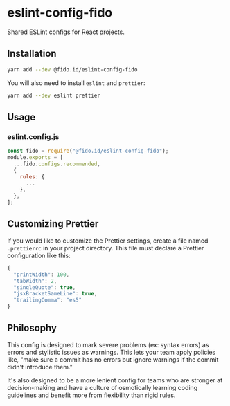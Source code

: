 # eslint-config-fido

Shared ESLint configs for React projects.

## Installation

```sh
yarn add --dev @fido.id/eslint-config-fido
```

You will also need to install `eslint` and `prettier`:

```sh
yarn add --dev eslint prettier
```

## Usage


### eslint.config.js

```js
const fido = require("@fido.id/eslint-config-fido");
module.exports = [
  ...fido.configs.recommended,
  {
    rules: {
      ...
    },
  },
];

```

## Customizing Prettier

If you would like to customize the Prettier settings, create a file named `.prettierrc` in your project directory. This file must declare a Prettier configuration like this:

```js
{
  "printWidth": 100,
  "tabWidth": 2,
  "singleQuote": true,
  "jsxBracketSameLine": true,
  "trailingComma": "es5"
}
```

## Philosophy

This config is designed to mark severe problems (ex: syntax errors) as errors and stylistic issues as warnings. This lets your team apply policies like, "make sure a commit has no errors but ignore warnings if the commit didn't introduce them."

It's also designed to be a more lenient config for teams who are stronger at decision-making and have a culture of osmotically learning coding guidelines and benefit more from flexibility than rigid rules.
